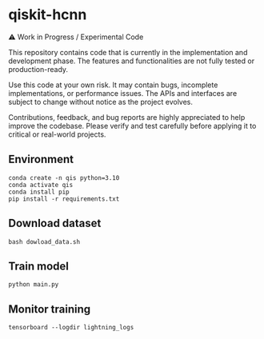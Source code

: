 # qiskit-hcnn

⚠️ Work in Progress / Experimental Code

This repository contains code that is currently in the implementation and development phase. The features and functionalities are not fully tested or production-ready.

Use this code at your own risk. It may contain bugs, incomplete implementations, or performance issues. The APIs and interfaces are subject to change without notice as the project evolves.

Contributions, feedback, and bug reports are highly appreciated to help improve the codebase. Please verify and test carefully before applying it to critical or real-world projects.

## Environment

```
conda create -n qis python=3.10
conda activate qis
conda install pip
pip install -r requirements.txt
```

## Download dataset

```
bash dowload_data.sh
```

## Train model

```
python main.py
```

## Monitor training

```
tensorboard --logdir lightning_logs
```
